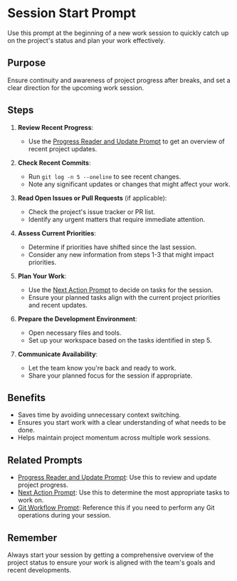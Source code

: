 # Session Start Prompt

Use this prompt at the beginning of a new work session to quickly catch up on the project's status and plan your work effectively.

## Purpose
Ensure continuity and awareness of project progress after breaks, and set a clear direction for the upcoming work session.

## Steps

1. **Review Recent Progress**:
   - Use the [Progress Reader and Update Prompt](#9-progress-reader-and-update-prompt) to get an overview of recent project updates.

2. **Check Recent Commits**:
   - Run `git log -n 5 --oneline` to see recent changes.
   - Note any significant updates or changes that might affect your work.

3. **Read Open Issues or Pull Requests** (if applicable):
   - Check the project's issue tracker or PR list.
   - Identify any urgent matters that require immediate attention.

4. **Assess Current Priorities**:
   - Determine if priorities have shifted since the last session.
   - Consider any new information from steps 1-3 that might impact priorities.

5. **Plan Your Work**:
   - Use the [Next Action Prompt](#8-next-action-prompt) to decide on tasks for the session.
   - Ensure your planned tasks align with the current project priorities and recent updates.

6. **Prepare the Development Environment**:
   - Open necessary files and tools.
   - Set up your workspace based on the tasks identified in step 5.

7. **Communicate Availability**:
   - Let the team know you're back and ready to work.
   - Share your planned focus for the session if appropriate.

## Benefits
- Saves time by avoiding unnecessary context switching.
- Ensures you start work with a clear understanding of what needs to be done.
- Helps maintain project momentum across multiple work sessions.

## Related Prompts
- [Progress Reader and Update Prompt](#9-progress-reader-and-update-prompt): Use this to review and update project progress.
- [Next Action Prompt](#8-next-action-prompt): Use this to determine the most appropriate tasks to work on.
- [Git Workflow Prompt](#7-git-workflow-prompt): Reference this if you need to perform any Git operations during your session.

## Remember
Always start your session by getting a comprehensive overview of the project status to ensure your work is aligned with the team's goals and recent developments.